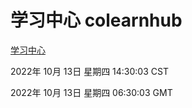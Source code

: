 # 学习中心 colearnhub
[学习中心](http://27.19.33.125:56308/colearnhub/)

2022年 10月 13日 星期四 14:30:03 CST

2022年 10月 13日 星期四 06:30:03 GMT
